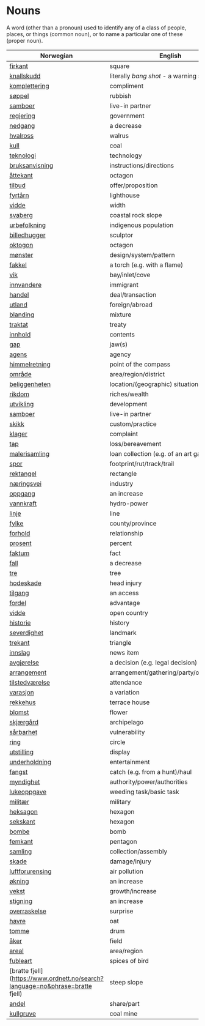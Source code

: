 # Nouns

A word (other than a pronoun) used to identify any of a class of people, places, or things (common noun), or to name a particular one of these (proper noun).

| Norwegian | English | Gender |
| --- | --- | --- |
| [firkant](https://www.ordnett.no/search?language=no&phrase=firkant) | square | m |
| [knallskudd](https://www.ordnett.no/search?language=no&phrase=knallskudd) | literally _bang shot_ - a warning shot gun | i |
| [komplettering](https://www.ordnett.no/search?language=no&phrase=komplettering) | compliment | m |
| [søppel](https://www.ordnett.no/search?language=no&phrase=søppel) | rubbish | i |
| [samboer](https://www.ordnett.no/search?language=no&phrase=samboer) | live-in partner | m |
| [regjering](https://www.ordnett.no/search?language=no&phrase=regjering) | government | m |
| [nedgang](https://www.ordnett.no/search?language=no&phrase=nedgang) | a decrease | m |
| [hvalross](https://www.ordnett.no/search?language=no&phrase=hvalross) | walrus | m |
| [kull](https://www.ordnett.no/search?language=no&phrase=kull) | coal | i |
| [teknologi](https://www.ordnett.no/search?language=no&phrase=teknologi) | technology | m |
| [bruksanvisning](https://www.ordnett.no/search?language=no&phrase=bruksanvisning) | instructions/directions | m |
| [åttekant](https://www.ordnett.no/search?language=no&phrase=åttekant) | octagon | m |
| [tilbud](https://www.ordnett.no/search?language=no&phrase=tilbud) | offer/proposition | i |
| [fyrtårn](https://www.ordnett.no/search?language=no&phrase=fyrtårn) | lighthouse | i |
| [vidde](https://www.ordnett.no/search?language=no&phrase=vidde) | width | m/f |
| [svaberg](https://www.ordnett.no/search?language=no&phrase=svaberg) | coastal rock slope | i |
| [urbefolkning](https://www.ordnett.no/search?language=no&phrase=urbefolkning) | indigenous population | m |
| [billedhugger](https://www.ordnett.no/search?language=no&phrase=billedhugger) | sculptor | m |
| [oktogon](https://www.ordnett.no/search?language=no&phrase=oktogon) | octagon | m |
| [mønster](https://www.ordnett.no/search?language=no&phrase=mønster) | design/system/pattern | i |
| [fakkel](https://www.ordnett.no/search?language=no&phrase=fakkel) | a torch (e.g. with a flame) | m |
| [vik](https://www.ordnett.no/search?language=no&phrase=vik) | bay/inlet/cove | m |
| [innvandere](https://www.ordnett.no/search?language=no&phrase=innvandere) | immigrant | m |
| [handel](https://www.ordnett.no/search?language=no&phrase=handel) | deal/transaction | m |
| [utland](https://www.ordnett.no/search?language=no&phrase=utland) | foreign/abroad | m |
| [blanding](https://www.ordnett.no/search?language=no&phrase=blanding) | mixture | m |
| [traktat](https://www.ordnett.no/search?language=no&phrase=traktat) | treaty | m |
| [innhold](https://www.ordnett.no/search?language=no&phrase=innhold) | contents | i |
| [gap](https://www.ordnett.no/search?language=no&phrase=gap) | jaw(s) | m |
| [agens](https://www.ordnett.no/search?language=no&phrase=agens) | agency | m |
| [himmelretning](https://www.ordnett.no/search?language=no&phrase=himmelretning) | point of the compass | m |
| [område](https://www.ordnett.no/search?language=no&phrase=område) | area/region/district | i |
| [beliggenheten](https://www.ordnett.no/search?language=no&phrase=beliggenheten) | location/(geographic) situation | m/f |
| [rikdom](https://www.ordnett.no/search?language=no&phrase=rikdom) | riches/wealth | m |
| [utvikling](https://www.ordnett.no/search?language=no&phrase=utvikling) | development | m |
| [samboer](https://www.ordnett.no/search?language=no&phrase=samboer) | live-in partner | m |
| [skikk](https://www.ordnett.no/search?language=no&phrase=skikk) | custom/practice | m |
| [klager](https://www.ordnett.no/search?language=no&phrase=klager) | complaint | m |
| [tap](https://www.ordnett.no/search?language=no&phrase=tap) | loss/bereavement | i |
| [malerisamling](https://www.ordnett.no/search?language=no&phrase=malerisamling) | loan collection (e.g. of an art gallery) | m |
| [spor](https://www.ordnett.no/search?language=no&phrase=spor) | footprint/rut/track/trail | i |
| [rektangel](https://www.ordnett.no/search?language=no&phrase=rektangel) | rectangle | i |
| [næringsvei](https://www.ordnett.no/search?language=no&phrase=næringsvei) | industry | m |
| [oppgang](https://www.ordnett.no/search?language=no&phrase=oppgang) | an increase | m |
| [vannkraft](https://www.ordnett.no/search?language=no&phrase=vannkraft) | hydro-power | m |
| [linje](https://www.ordnett.no/search?language=no&phrase=linje) | line | m |
| [fylke](https://www.ordnett.no/search?language=no&phrase=fylke) | county/province | i |
| [forhold](https://www.ordnett.no/search?language=no&phrase=forhold) | relationship | i |
| [prosent](https://www.ordnett.no/search?language=no&phrase=prosent) | percent | m |
| [faktum](https://www.ordnett.no/search?language=no&phrase=faktum) | fact | i |
| [fall](https://www.ordnett.no/search?language=no&phrase=fall) | a decrease | i |
| [tre](https://www.ordnett.no/search?language=no&phrase=tre) | tree | i |
| [hodeskade](https://www.ordnett.no/search?language=no&phrase=hodeskade) | head injury | m |
| [tilgang](https://www.ordnett.no/search?language=no&phrase=tilgang) | an access | i |
| [fordel](https://www.ordnett.no/search?language=no&phrase=fordel) | advantage | m |
| [vidde](https://www.ordnett.no/search?language=no&phrase=vidde) | open country | m |
| [historie](https://www.ordnett.no/search?language=no&phrase=historie) | history | m/f |
| [severdighet](https://www.ordnett.no/search?language=no&phrase=severdighet) | landmark | m |
| [trekant](https://www.ordnett.no/search?language=no&phrase=trekant) | triangle | m |
| [innslag](https://www.ordnett.no/search?language=no&phrase=innslag) | news item | i |
| [avgjørelse](https://www.ordnett.no/search?language=no&phrase=avgjørelse) | a decision (e.g. legal decision) | m |
| [arrangement](https://www.ordnett.no/search?language=no&phrase=arrangement) | arrangement/gathering/party/organisation | i |
| [tilstedværelse](https://www.ordnett.no/search?language=no&phrase=tilstedværelse) | attendance | i |
| [varasjon](https://www.ordnett.no/search?language=no&phrase=varasjon) | a variation | m |
| [rekkehus](https://www.ordnett.no/search?language=no&phrase=rekkehus) | terrace house | i |
| [blomst](https://www.ordnett.no/search?language=no&phrase=blomst) | flower | m |
| [skjærgård](https://www.ordnett.no/search?language=no&phrase=skjærgård) | archipelago | m |
| [sårbarhet](https://www.ordnett.no/search?language=no&phrase=sårbarhet) | vulnerability | m |
| [ring](https://www.ordnett.no/search?language=no&phrase=ring) | circle | m |
| [utstilling](https://www.ordnett.no/search?language=no&phrase=utstilling) | display | m |
| [underholdning](https://www.ordnett.no/search?language=no&phrase=underholdning) | entertainment | m |
| [fangst](https://www.ordnett.no/search?language=no&phrase=fangst) | catch (e.g. from a hunt)/haul | m |
| [myndighet](https://www.ordnett.no/search?language=no&phrase=myndighet) | authority/power/authorities | m |
| [lukeoppgave](https://www.ordnett.no/search?language=no&phrase=lukeoppgave) | weeding task/basic task | m |
| [militær](https://www.ordnett.no/search?language=no&phrase=militær) | military | m |
| [heksagon](https://www.ordnett.no/search?language=no&phrase=heksagon) | hexagon | m |
| [sekskant](https://www.ordnett.no/search?language=no&phrase=sekskant) | hexagon | m |
| [bombe](https://www.ordnett.no/search?language=no&phrase=bombe) | bomb | m |
| [femkant](https://www.ordnett.no/search?language=no&phrase=femkant) | pentagon | m |
| [samling](https://www.ordnett.no/search?language=no&phrase=samling) | collection/assembly | m |
| [skade](https://www.ordnett.no/search?language=no&phrase=skade) | damage/injury | m |
| [luftforurensing](https://www.ordnett.no/search?language=no&phrase=luftforurensing) | air pollution | m |
| [økning](https://www.ordnett.no/search?language=no&phrase=økning) | an increase | m |
| [vekst](https://www.ordnett.no/search?language=no&phrase=vekst) | growth/increase | m |
| [stigning](https://www.ordnett.no/search?language=no&phrase=stigning) | an increase | m |
| [overraskelse](https://www.ordnett.no/search?language=no&phrase=overraskelse) | surprise | m |
| [havre](https://www.ordnett.no/search?language=no&phrase=havre) | oat | m |
| [tomme](https://www.ordnett.no/search?language=no&phrase=tomme) | drum | m |
| [åker](https://www.ordnett.no/search?language=no&phrase=åker) | field | m |
| [areal](https://www.ordnett.no/search?language=no&phrase=areal) | area/region | i |
| [fubleart](https://www.ordnett.no/search?language=no&phrase=fubleart) | spices of bird | m/f |
| [bratte fjell](https://www.ordnett.no/search?language=no&phrase=bratte fjell) | steep slope | m |
| [andel](https://www.ordnett.no/search?language=no&phrase=andel) | share/part | m |
| [kullgruve](https://www.ordnett.no/search?language=no&phrase=kullgruve) | coal mine | m |

